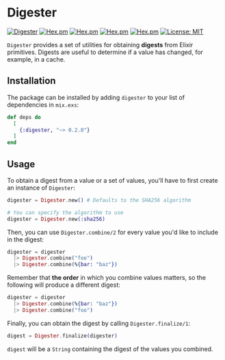 # Digester

[![Digester](https://github.com/glossia/digester/actions/workflows/digester.yml/badge.svg)](https://github.com/glossia/digester/actions/workflows/digester.yml)
[![Hex.pm](https://img.shields.io/hexpm/v/digester.svg)]()
[![Hex.pm](https://img.shields.io/hexpm/dt/digester.svg)]()
[![Hex.pm](https://img.shields.io/hexpm/dw/digester.svg)]()
[![Hex.pm](https://img.shields.io/hexpm/dd/digester.svg)]()
[![License: MIT](https://img.shields.io/badge/License-MIT-yellow.svg)](https://opensource.org/licenses/MIT)  

`Digester` provides a set of utilities for obtaining **digests** from Elixir primitives. Digests are useful to determine if a value has changed, for example, in a cache.

## Installation

The package can be installed by adding `digester` to your list of dependencies in `mix.exs`:

```elixir
def deps do
  [
    {:digester, "~> 0.2.0"}
  ]
end
```

## Usage

To obtain a digest from a value or a set of values, you'll have to first create an instance of `Digester`:

```elixir
digester = Digester.new() # Defaults to the SHA256 algorithm

# You can specify the algorithm to use
digester = Digester.new(:sha256)
```

Then, you can use `Digester.combine/2` for every value you'd like to include in the digest:

```elixir
digester = digester
  |> Digester.combine("foo")
  |> Digester.combine(%{bar: "baz"})
```

Remember that **the order** in which you combine values matters, so the following will produce a different digest:

```elixir
digester = digester
  |> Digester.combine(%{bar: "baz"})
  |> Digester.combine("foo")
```

Finally, you can obtain the digest by calling `Digester.finalize/1`:

```elixir
digest = Digester.finalize(digester)
```

`digest` will be a `String` containing the digest of the values you combined.
